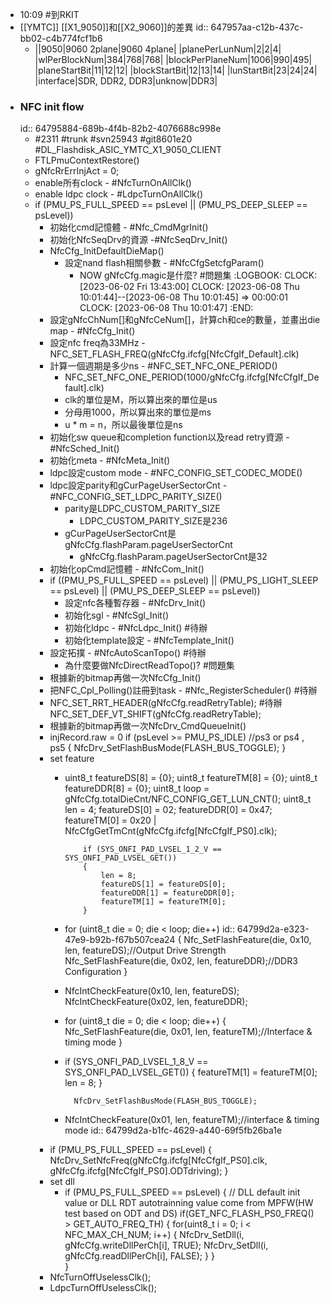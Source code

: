- 10:09 #到RKIT
- [[YMTC]] [[X1_9050]]和[[X2_9060]]的差異
  id:: 647957aa-c12b-437c-bb02-c4b774fcf1b6
	- ||9050|9060 2plane|9060 4plane|
	  |planePerLunNum|2|2|4|
	  |wlPerBlockNum|384|768|768|
	  |blockPerPlaneNum|1006|990|495|
	  |planeStartBit|11|12|12|
	  |blockStartBit|12|13|14|
	  |lunStartBit|23|24|24|
	  |interface|SDR, DDR2, DDR3|unknow|DDR3|
- ### NFC init flow
  id:: 64795884-689b-4f4b-82b2-4076688c998e
	- #2311 #trunk #svn25943 #git8601e20 #DL_Flashdisk_ASIC_YMTC_X1_9050_CLIENT
	- FTLPmuContextRestore()
	- gNfcRrErrInjAct = 0;
	- enable所有clock - #NfcTurnOnAllClk()
	- enable ldpc clock - #LdpcTurnOnAllClk()
	- if (PMU_PS_FULL_SPEED == psLevel || (PMU_PS_DEEP_SLEEP == psLevel))
		- 初始化cmd記憶體 - #Nfc_CmdMgrInit()
		- 初始化NfcSeqDrv的資源 -#NfcSeqDrv_Init()
		- NfcCfg_InitDefaultDieMap()
			- 設定nand flash相關參數 - #NfcCfgSetcfgParam()
				- NOW gNfcCfg.magic是什麼? #問題集
				  :LOGBOOK:
				  CLOCK: [2023-06-02 Fri 13:43:00]
				  CLOCK: [2023-06-08 Thu 10:01:44]--[2023-06-08 Thu 10:01:45] =>  00:00:01
				  CLOCK: [2023-06-08 Thu 10:01:47]
				  :END:
		- 設定gNfcChNum[]和gNfcCeNum[]，計算ch和ce的數量，並畫出die map - #NfcCfg_Init()
		- 設定nfc freq為33MHz - NFC_SET_FLASH_FREQ(gNfcCfg.ifcfg[NfcCfgIf_Default].clk)
		- 計算一個週期是多少ns - #NFC_SET_NFC_ONE_PERIOD()
			- NFC_SET_NFC_ONE_PERIOD(1000/gNfcCfg.ifcfg[NfcCfgIf_Default].clk)
			- clk的單位是M，所以算出來的單位是us
			- 分母用1000，所以算出來的單位是ms
			- u * m = n，所以最後單位是ns
		- 初始化sw queue和completion function以及read retry資源 - #NfcSched_Init()
		- 初始化meta - #NfcMeta_Init()
		- ldpc設定custom mode - #NFC_CONFIG_SET_CODEC_MODE()
		- ldpc設定parity和gCurPageUserSectorCnt - #NFC_CONFIG_SET_LDPC_PARITY_SIZE()
			- parity是LDPC_CUSTOM_PARITY_SIZE
				- LDPC_CUSTOM_PARITY_SIZE是236
			- gCurPageUserSectorCnt是gNfcCfg.flashParam.pageUserSectorCnt
				- gNfcCfg.flashParam.pageUserSectorCnt是32
		- 初始化opCmd記憶體 - #NfcCom_Init()
		- if ((PMU_PS_FULL_SPEED == psLevel) || (PMU_PS_LIGHT_SLEEP == psLevel) || (PMU_PS_DEEP_SLEEP == psLevel))
			- 設定nfc各種暫存器 - #NfcDrv_Init()
			- 初始化sgl - #NfcSgl_Init()
			- 初始化ldpc - #NfcLdpc_Init() #待辦
			- 初始化template設定 - #NfcTemplate_Init()
		- 設定拓撲 - #NfcAutoScanTopo() #待辦
			- 為什麼要做NfcDirectReadTopo()? #問題集
		- 根據新的bitmap再做一次NfcCfg_Init()
		- 把NFC_Cpl_Polling()註冊到task - #Nfc_RegisterScheduler() #待辦
		- NFC_SET_RRT_HEADER(gNfcCfg.readRetryTable);  #待辦
		      NFC_SET_DEF_VT_SHIFT(gNfcCfg.readRetryTable);
		- 根據新的bitmap再做一次NfcDrv_CmdQueueInit()
		- injRecord.raw = 0
		  if (psLevel >= PMU_PS_IDLE) //ps3 or ps4 , ps5
		    {
		        NfcDrv_SetFlashBusMode(FLASH_BUS_TOGGLE);
		    }
		- set feature
			- uint8_t featureDS[8] = {0};
			          uint8_t featureTM[8] = {0};
			          uint8_t featureDDR[8] = {0};
			          uint8_t loop = gNfcCfg.totalDieCnt/NFC_CONFIG_GET_LUN_CNT();
			          uint8_t len = 4;
			  featureDS[0] = 02;
			  featureDDR[0] = 0x47;
			  featureTM[0] = 0x20 | NfcCfgGetTmCnt(gNfcCfg.ifcfg[NfcCfgIf_PS0].clk);
			  
			          if (SYS_ONFI_PAD_LVSEL_1_2_V == SYS_ONFI_PAD_LVSEL_GET())
			          {
			              len = 8;
			              featureDS[1] = featureDS[0];
			              featureDDR[1] = featureDDR[0];
			              featureTM[1] = featureTM[0];
			          }
			- for (uint8_t die = 0; die < loop; die++)
			  id:: 64799d2a-e323-47e9-b92b-f67b507cea24
			        {
			            Nfc_SetFlashFeature(die, 0x10, len, featureDS);//Output Drive Strength
			            Nfc_SetFlashFeature(die, 0x02, len, featureDDR);//DDR3 Configuration
			        }
			- NfcIntCheckFeature(0x10, len, featureDS);
			        NfcIntCheckFeature(0x02, len, featureDDR);
			- for (uint8_t die = 0; die < loop; die++)
			        {
			            Nfc_SetFlashFeature(die, 0x01, len, featureTM);//Interface & timing mode
			        }
			- if (SYS_ONFI_PAD_LVSEL_1_8_V == SYS_ONFI_PAD_LVSEL_GET())
			        {
			            featureTM[1] = featureTM[0];
			            len = 8;
			        }
			        
			        NfcDrv_SetFlashBusMode(FLASH_BUS_TOGGLE);
			- NfcIntCheckFeature(0x01, len, featureTM);//interface & timing mode
			  id:: 64799d2a-b1fc-4629-a440-69f5fb26ba1e
		- if (PMU_PS_FULL_SPEED == psLevel)
		      {
		          NfcDrv_SetNfcFreq(gNfcCfg.ifcfg[NfcCfgIf_PS0].clk, gNfcCfg.ifcfg[NfcCfgIf_PS0].ODTdriving);
		      }
		- set dll
			- if (PMU_PS_FULL_SPEED == psLevel)
			      {
			          // DLL default init value or DLL RDT autotrainning value come from MPFW(HW test based on ODT and DS)
			          if(GET_NFC_FLASH_PS0_FREQ() > GET_AUTO_FREQ_TH)
			          {
			              for(uint8_t i = 0; i < NFC_MAX_CH_NUM; i++)
			              {
			                  NfcDrv_SetDll(i, gNfcCfg.writeDllPerCh[i], TRUE);
			                  NfcDrv_SetDll(i, gNfcCfg.readDllPerCh[i], FALSE);
			              } 
			          }    
			      }
		- NfcTurnOffUselessClk();
		- LdpcTurnOffUselessClk();